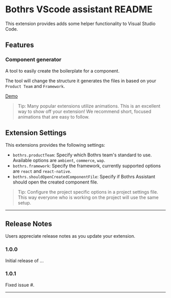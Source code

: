 # Bothrs VScode assistant README

This extension provides adds some helper functionality to Visual Studio Code.

## Features

### Component generator

A tool to easily create the boilerplate for a component.

The tool will change the structure it generates the files in based on your `Product Team` and `Framework`.

[Demo](images/demo.gif)

> Tip: Many popular extensions utilize animations. This is an excellent way to show off your extension! We recommend short, focused animations that are easy to follow.

<!-- ## Requirements

If you have any requirements or dependencies, add a section describing those and how to install and configure them. -->

## Extension Settings

This extensions provides the following settings:

- `bothrs.productTeam`: Specify which Bothrs team's standard to use. Available options are `ambient`, `commerce`, `wap`.
- `bothrs.framework`: Specify the framework, currently supported options are `react` and `react-native`.
- `bothrs.shouldOpenCreatedComponentFile`: Specify if Bothrs Assistant should open the created component file.

> Tip: Configure the project specific options in a project settings file. This way everyone who is working on the project will use the same setup.

<!-- ## Known Issues

Calling out known issues can help limit users opening duplicate issues against your extension. -->

---

## Release Notes

Users appreciate release notes as you update your extension.

### 1.0.0

Initial release of ...

### 1.0.1

Fixed issue #.

---

<!-- ### 1.1.0

Added features X, Y, and Z. -->

<!--
## Following extension guidelines

Ensure that you've read through the extensions guidelines and follow the best practices for creating your extension.

- [Extension Guidelines](https://code.visualstudio.com/api/references/extension-guidelines)

## Working with Markdown

**Note:** You can author your README using Visual Studio Code. Here are some useful editor keyboard shortcuts:

- Split the editor (`Cmd+\` on macOS or `Ctrl+\` on Windows and Linux)
- Toggle preview (`Shift+CMD+V` on macOS or `Shift+Ctrl+V` on Windows and Linux)
- Press `Ctrl+Space` (Windows, Linux) or `Cmd+Space` (macOS) to see a list of Markdown snippets

### For more information

- [Visual Studio Code's Markdown Support](http://code.visualstudio.com/docs/languages/markdown)
- [Markdown Syntax Reference](https://help.github.com/articles/markdown-basics/) -->
